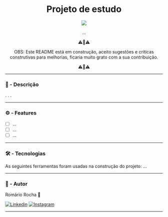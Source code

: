 <h1 align="center"> Projeto de estudo </h1>

<p align="center">
<img src="http://img.shields.io/static/v1?label=STATUS&message=EM%20DESENVOLVIMENTO&color=GREEN&style=for-the-badge"/>
</p>

<p align="center"> ...</p>

<p align="center">⚠️📢⚠️</p>
<p align="center">OBS: Este README está em construção, aceito sugestões e criticas construtivas para melhorias, ficaria muito grato com a sua contribuição.</p>
<p align="center">⚠️📢⚠️</p>


---


### 📝 - Descrição
.
.
.

---


### ⚙️ -  Features

- [ ] ...
- [ ] ...
- [ ] ...

---


### 🛠 - Tecnologias

As seguintes ferramentas foram usadas na construção do projeto:
...
 
---


### 🧑 - Autor

Romário Rocha 🚀

[![Linkedin](https://img.shields.io/badge/LinkedIn-0077B5?style=for-the-badge&logo=linkedin&logoColor=white)](https://www.linkedin.com/in/rom%C3%A1rio-da-silva-rocha-82315b94/)
[![Instagram](https://img.shields.io/badge/Instagram-E4405F?style=for-the-badge&logo=instagram&logoColor=white)](https://www.instagram.com/romas0.0/)

---
